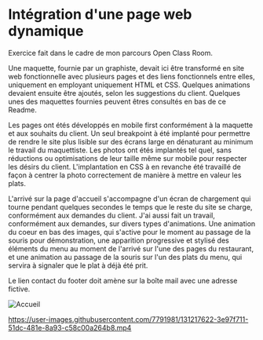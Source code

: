 # Intégration d'une page web dynamique

Exercice fait dans le cadre de mon parcours Open Class Room.

Une maquette, fournie par un graphiste, devait ici être transformé en site web fonctionnelle avec plusieurs pages et des liens fonctionnels entre elles, uniquement en employant uniquement HTML et CSS. Quelques animations devaient ensuite être ajoutés, selon les suggestions du client. Quelques unes des maquettes fournies peuvent êtres consultés en bas de ce Readme.

Les pages ont étés développés en mobile first conformément à la maquette et aux souhaits du client. Un seul breakpoint à été implanté pour permettre de rendre le site plus lisible sur des écrans large en dénaturant au minimum le travail du maquettiste.
Les photos ont étés implantés tel quel, sans réductions ou optimisations de leur taille même sur mobile pour respecter les désirs du client. L'implantation en CSS à en revanche été travaillé de façon à centrer la photo correctement de manière à mettre en valeur les plats.

L'arrivé sur la page d'accueil s'accompagne d'un écran de chargement qui tourne pendant quelques secondes le temps que le reste du site se charge, conformément aux demandes du client.
J'ai aussi fait un travail, conformément aux demandes, sur divers types d'animations. Une animation du coeur en bas des images, qui s'active pour le moment au passage de la souris pour démonstration, une apparition progressive et stylisé des éléments du menu au moment de l'arrivé sur l'une des pages du restaurant, et une animation au passage de la souris sur l'un des plats du menu, qui servira à signaler que le plat à déjà été prit.

Le lien contact du footer doit amène sur la boîte mail avec une adresse fictive.

![Accueil](https://user-images.githubusercontent.com/7791981/131217596-8cd14854-8a91-4ada-94ef-b40dcd339cf7.png)

https://user-images.githubusercontent.com/7791981/131217622-3e97f711-51dc-481e-8a93-c58c00a264b8.mp4
